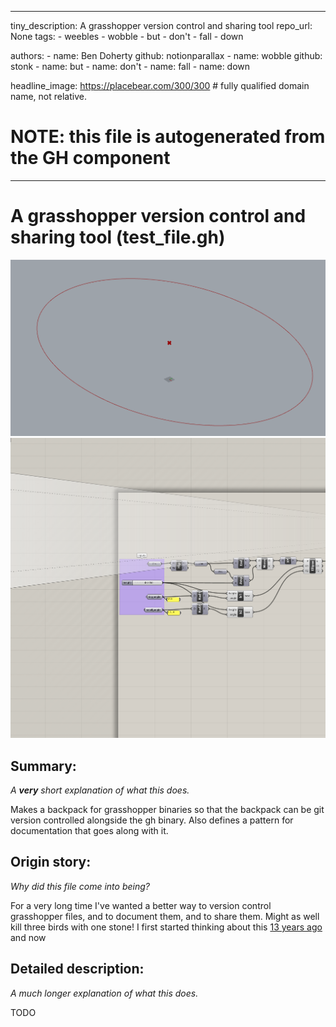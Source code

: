 
---
tiny_description: A grasshopper version control and sharing tool
repo_url: None
tags:
    - weebles
    - wobble
    - but
    - don't
    - fall
    - down

authors:
    - name: Ben Doherty
      github: notionparallax
    - name: wobble
      github: stonk
    - name: but
    - name: don't
    - name: fall
    - name: down

headline_image: https://placebear.com/300/300 # fully qualified domain name, not relative.

# NOTE: this file is autogenerated from the GH component
---

# A grasshopper version control and sharing tool (test_file.gh)

![An image of what this file actually does](headline_image.PNG)
![A screenshot of the grasshopper canvas](canvas_image.png)

## Summary:

_A **very** short explanation of what this does._

Makes a backpack for grasshopper binaries so that the backpack can be git version controlled alongside the gh binary. Also defines a pattern for documentation that goes along with it.

## Origin story:

_Why did this file come into being?_

For a very long time I've wanted a better way to version control grasshopper files, and to document them, and to share them. Might as well kill three birds with one stone! I first started thinking about this [13 years ago](https://www.grasshopper3d.com/forum/topics/version-control?id=2985220%3ATopic%3A831264) and now

## Detailed description:

_A much longer explanation of what this does._

TODO

